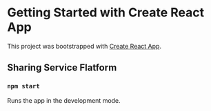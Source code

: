 # Getting Started with Create React App

This project was bootstrapped with [Create React App](https://github.com/facebook/create-react-app).

## Sharing Service Flatform

### `npm start`

Runs the app in the development mode.
